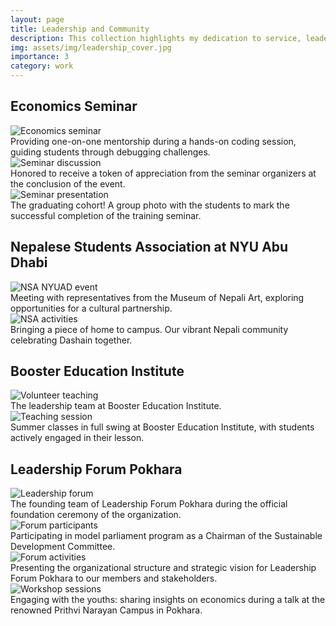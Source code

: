 ```yaml
---
layout: page
title: Leadership and Community
description: This collection highlights my dedication to service, leadership in action, and impactful community-focused initiatives.
img: assets/img/leadership_cover.jpg
importance: 3
category: work
---
```



## Economics Seminar

<div class="row">
    <div class="col-sm mt-3 mt-md-0">
        <img src="/assets/img/seminar1.jpg" class="img-fluid rounded z-depth-1" alt="Economics seminar">
        <div class="caption">
            Providing one-on-one mentorship during a hands-on coding session, guiding students through debugging challenges.
        </div>
    </div>
    <div class="col-sm mt-3 mt-md-0">
        <img src="/assets/img/seminar2.jpg" class="img-fluid rounded z-depth-1" alt="Seminar discussion">
        <div class="caption">
            Honored to receive a token of appreciation from the seminar organizers at the conclusion of the event.
        </div>
    </div>
    <div class="col-sm mt-3 mt-md-0">
        <img src="/assets/img/seminar3.jpg" class="img-fluid rounded z-depth-1" alt="Seminar presentation">
        <div class="caption">
            The graduating cohort! A group photo with the students to mark the successful completion of the training seminar.
        </div>
    </div>
</div>

## Nepalese Students Association at NYU Abu Dhabi

<div class="row">
    <div class="col-sm mt-3 mt-md-0">
        <img src="/assets/img/nsa1.jpg" class="img-fluid rounded z-depth-1" alt="NSA NYUAD event">
        <div class="caption">
            Meeting with representatives from the Museum of Nepali Art, exploring opportunities for a cultural partnership.
        </div>
    </div>
    <div class="col-sm mt-3 mt-md-0">
        <img src="/assets/img/nsa2.jpg" class="img-fluid rounded z-depth-1" alt="NSA activities">
        <div class="caption">
            Bringing a piece of home to campus. Our vibrant Nepali community celebrating Dashain together.
        </div>
    </div>
</div>

## Booster Education Institute

<div class="row">
    <div class="col-sm mt-3 mt-md-0">
        <img src="/assets/img/booster1.jpg" class="img-fluid rounded z-depth-1" alt="Volunteer teaching">
        <div class="caption">
            The leadership team at Booster Education Institute.
        </div>
    </div>
    <div class="col-sm mt-3 mt-md-0">
        <img src="/assets/img/booster2.jpg" class="img-fluid rounded z-depth-1" alt="Teaching session">
        <div class="caption">
            Summer classes in full swing at Booster Education Institute, with students actively engaged in their lesson.
        </div>
    </div>
</div>



## Leadership Forum Pokhara

<div class="row">
    <div class="col-sm mt-3 mt-md-0">
        <img src="/assets/img/lfp1.jpg" class="img-fluid rounded z-depth-1" alt="Leadership forum">
        <div class="caption">
            The founding team of Leadership Forum Pokhara during the official foundation ceremony of the organization.
        </div>
    </div>
    <div class="col-sm mt-3 mt-md-0">
        <img src="/assets/img/lfp2.jpg" class="img-fluid rounded z-depth-1" alt="Forum participants">
        <div class="caption">
            Participating in model parliament program as a Chairman of the Sustainable Development Committee.
        </div>
    </div>
</div>

<div class="row">
    <div class="col-sm mt-3 mt-md-0">
        <img src="/assets/img/lfp3.jpg" class="img-fluid rounded z-depth-1" alt="Forum activities">
        <div class="caption">
            Presenting the organizational structure and strategic vision for Leadership Forum Pokhara to our members and stakeholders.
        </div>
    </div>
    <div class="col-sm mt-3 mt-md-0">
        <img src="/assets/img/lfp4.jpg" class="img-fluid rounded z-depth-1" alt="Workshop sessions">
        <div class="caption">
            Engaging with the youths: sharing insights on economics during a talk at the renowned Prithvi Narayan Campus in Pokhara.
        </div>
    </div>
</div>

